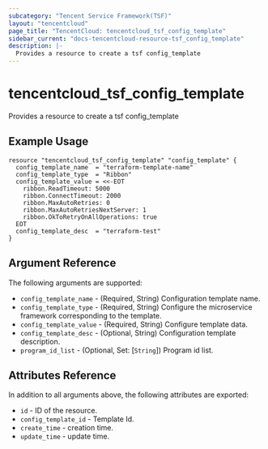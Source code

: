 ```yaml
---
subcategory: "Tencent Service Framework(TSF)"
layout: "tencentcloud"
page_title: "TencentCloud: tencentcloud_tsf_config_template"
sidebar_current: "docs-tencentcloud-resource-tsf_config_template"
description: |-
  Provides a resource to create a tsf config_template
---
```


# tencentcloud_tsf_config_template

Provides a resource to create a tsf config_template

## Example Usage

```hcl
resource "tencentcloud_tsf_config_template" "config_template" {
  config_template_name  = "terraform-template-name"
  config_template_type  = "Ribbon"
  config_template_value = <<-EOT
    ribbon.ReadTimeout: 5000
    ribbon.ConnectTimeout: 2000
    ribbon.MaxAutoRetries: 0
    ribbon.MaxAutoRetriesNextServer: 1
    ribbon.OkToRetryOnAllOperations: true
  EOT
  config_template_desc  = "terraform-test"
}
```

## Argument Reference

The following arguments are supported:

* `config_template_name` - (Required, String) Configuration template name.
* `config_template_type` - (Required, String) Configure the microservice framework corresponding to the template.
* `config_template_value` - (Required, String) Configure template data.
* `config_template_desc` - (Optional, String) Configuration template description.
* `program_id_list` - (Optional, Set: [`String`]) Program id list.

## Attributes Reference

In addition to all arguments above, the following attributes are exported:

* `id` - ID of the resource.
* `config_template_id` - Template Id.
* `create_time` - creation time.
* `update_time` - update time.




